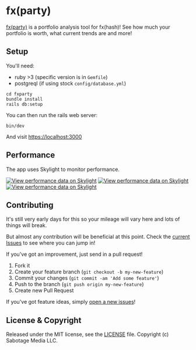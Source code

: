 # fx(party)

[fx(party)](https://fxparty.xyz) is a portfolio analysis tool for fx(hash)! See how much your portfolio is worth, what current trends are and more!

## Setup

You'll need:

- ruby >3 (specific version is in `Gemfile`)
- postgreql (if using stock `config/database.yml`)

```shell
cd fxparty
bundle install
rails db:setup
```

You can then run the rails web server:

```shell
bin/dev
```

And visit [https://localhost:3000](https://localhost:3000)

## Performance

The app uses Skylight to monitor performance.

[![View performance data on Skylight](https://badges.skylight.io/typical/YtMR4RJSeMTs.svg)](https://oss.skylight.io/app/applications/YtMR4RJSeMTs) [![View performance data on Skylight](https://badges.skylight.io/problem/YtMR4RJSeMTs.svg)](https://oss.skylight.io/app/applications/YtMR4RJSeMTs) [![View performance data on Skylight](https://badges.skylight.io/rpm/YtMR4RJSeMTs.svg)](https://oss.skylight.io/app/applications/YtMR4RJSeMTs)

## Contributing

It's still very early days for this so your mileage will vary here and lots of things will break.

But almost any contribution will be beneficial at this point. Check the [current Issues](https://github.com/Shpigford/fxparty/issues) to see where you can jump in!

If you've got an improvement, just send in a pull request!

1. Fork it
2. Create your feature branch (`git checkout -b my-new-feature`)
3. Commit your changes (`git commit -am 'Add some feature'`)
4. Push to the branch (`git push origin my-new-feature`)
5. Create new Pull Request

If you've got feature ideas, simply [open a new issues](https://github.com/Shpigford/fxparty/issues/new)!

## License & Copyright

Released under the MIT license, see the [LICENSE](https://github.com/Shpigford/fxparty/blob/main/LICENSE) file. Copyright (c) Sabotage Media LLC.

